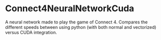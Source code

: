 # Connect4NeuralNetworkCuda
A neural network made to play the game of Connect 4. Compares the different speeds between using python (with both normal and vectorized) versus CUDA integration.
